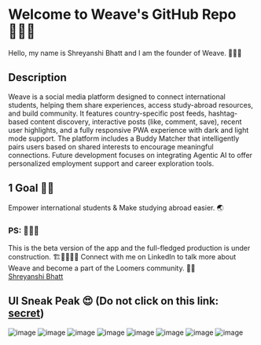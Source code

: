 # Welcome to Weave's GitHub Repo 🙋🏻‍♀️
Hello, my name is Shreyanshi Bhatt and I am the founder of Weave. 🙋🏻‍♀️ 

## Description
Weave is a social media platform designed to connect international students, helping them share experiences, access study-abroad resources, and build community. It features country-specific post feeds, hashtag-based content discovery, interactive posts (like, comment, save), recent user highlights, and a fully responsive PWA experience with dark and light mode support. The platform includes a Buddy Matcher that intelligently pairs users based on shared interests to encourage meaningful connections. Future development focuses on integrating Agentic AI to offer personalized employment support and career exploration tools.

## 1 Goal 💪🏻
Empower international students & Make studying abroad easier. 🌏

### PS: 👩🏻‍💻
This is the beta version of the app and the full-fledged production is under construction. 🏗🚧👷🏻‍♀️ Connect with me on LinkedIn to talk more about Weave and become a part of the Loomers community. 🧵💙  
[Shreyanshi Bhatt](https://www.linkedin.com/in/shreyanshi-bhatt-3bab3324b/)

## UI Sneak Peak 😍 (Do not click on this link: [secret](https://weaveit.vercel.app/sign-in))

![image](https://github.com/user-attachments/assets/74052e2a-d6ea-4d72-b11a-347365102e92)
![image](https://github.com/user-attachments/assets/b9f33d60-d747-47bd-9996-0a202883da93)
![image](https://github.com/user-attachments/assets/b44e1c33-5c38-402e-bddb-2066268fa556)
![image](https://github.com/user-attachments/assets/19b3ed28-695f-41da-bc24-a383993a470a)
![image](https://github.com/user-attachments/assets/231b6f7c-4bec-4741-95e2-0a5d1977d936)
![image](https://github.com/user-attachments/assets/e6aa418f-0b5d-4620-afea-f2c72eefb5b4)
![image](https://github.com/user-attachments/assets/35c3a30c-9fc0-47b0-8591-9fdb44b8cbec)
![image](https://github.com/user-attachments/assets/f3a35961-30d1-4655-8fda-7ff73237fd6e)


